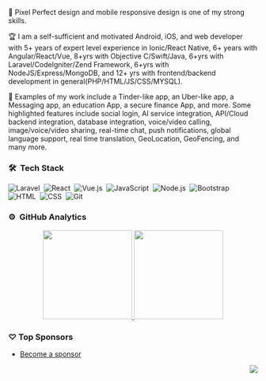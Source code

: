 💎 Pixel Perfect design and mobile responsive design is one of my strong skills.

🏆 I am a self-sufficient and motivated Android, iOS, and web developer with 5+ years of expert level experience in Ionic/React Native, 6+ years with Angular/React/Vue, 8+yrs with Objective C/Swift/Java, 6+yrs with Laravel/CodeIgniter/Zend Framework, 6+yrs with NodeJS/Express/MongoDB, and 12+ yrs with frontend/backend development in general(PHP/HTML/JS/CSS/MYSQL).

🔑 Examples of my work include a Tinder-like app, an Uber-like app, a Messaging app, an education App, a secure finance App, and more. Some highlighted features include social login, AI service integration, API/Cloud backend integration, database integration, voice/video calling, image/voice/video sharing, real-time chat, push notifications, global language support, real time translation, GeoLocation, GeoFencing, and many more.

<!---
smiledev1230/smiledev1230 is a ✨ special ✨ repository because its `README.md` (this file) appears on your GitHub profile.
You can click the Preview link to take a look at your changes.
--->



### 🛠 &nbsp;Tech Stack

![Laravel](https://img.shields.io/badge/-Laravel-05122A?style=flat&logo=laravel)&nbsp;
![React](https://img.shields.io/badge/-React-05122A?style=flat&logo=react)&nbsp;
![Vue.js](https://img.shields.io/badge/-Vue.js-05122A?style=flat&logo=vue.js)&nbsp;
![JavaScript](https://img.shields.io/badge/-JavaScript-05122A?style=flat&logo=javascript)&nbsp;
![Node.js](https://img.shields.io/badge/-Node.js-05122A?style=flat&logo=node.js)&nbsp;
![Bootstrap](https://img.shields.io/badge/-Bootstrap-05122A?style=flat&logo=bootstrap&logoColor=563D7C)&nbsp;
![HTML](https://img.shields.io/badge/-HTML-05122A?style=flat&logo=HTML5)&nbsp;
![CSS](https://img.shields.io/badge/-CSS-05122A?style=flat&logo=CSS3&logoColor=1572B6)&nbsp;
![Git](https://img.shields.io/badge/-Git-05122A?style=flat&logo=git)&nbsp;

### ⚙️ &nbsp;GitHub Analytics

<p align="center">
<a href="https://github.com/joseprest">
  <img height="180em" src="https://github-readme-stats-eight-theta.vercel.app/api?username=joseprest&show_icons=true&theme=algolia&include_all_commits=true&count_private=true"/>
  <img height="180em" src="https://github-readme-stats-eight-theta.vercel.app/api/top-langs/?username=joseprest&layout=compact&langs_count=8&theme=algolia"/>
</a>
</p>

### ♡ Top Sponsors

- [Become a sponsor](https://github.com/sponsors/smiledev1230)

<img src="https://komarev.com/ghpvc/?username=smiledev1230&color=blue&style=flat-square&label=visitors" align="right" />
